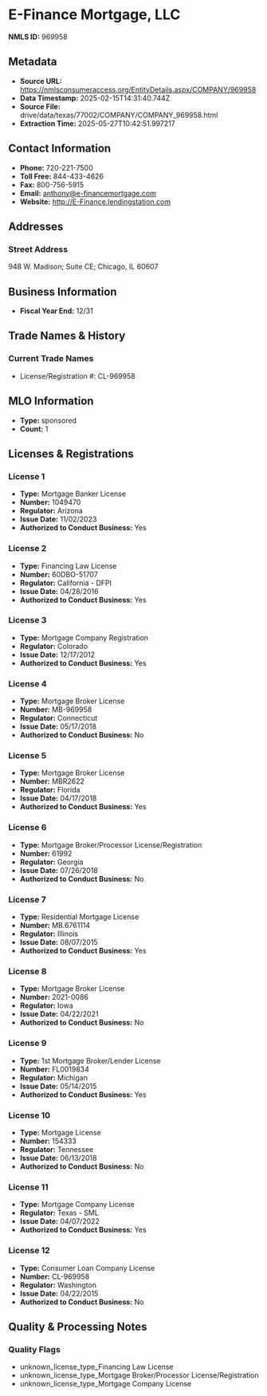 # E-Finance Mortgage, LLC

**NMLS ID:** 969958

## Metadata
- **Source URL:** https://nmlsconsumeraccess.org/EntityDetails.aspx/COMPANY/969958
- **Data Timestamp:** 2025-02-15T14:31:40.744Z
- **Source File:** drive/data/texas/77002/COMPANY/COMPANY_969958.html
- **Extraction Time:** 2025-05-27T10:42:51.997217

## Contact Information
- **Phone:** 720-221-7500
- **Toll Free:** 844-433-4626
- **Fax:** 800-756-5915
- **Email:** anthony@e-financemortgage.com
- **Website:** http://E-Finance.lendingstation.com

## Addresses
### Street Address
948 W. Madison; Suite CE; Chicago, IL 60607

## Business Information
- **Fiscal Year End:** 12/31

## Trade Names & History
### Current Trade Names
- License/Registration #: CL-969958

## MLO Information
- **Type:** sponsored
- **Count:** 1

## Licenses & Registrations

### License 1
- **Type:** Mortgage Banker License
- **Number:** 1049470
- **Regulator:** Arizona
- **Issue Date:** 11/02/2023
- **Authorized to Conduct Business:** Yes

### License 2
- **Type:** Financing Law License
- **Number:** 60DBO-51707
- **Regulator:** California - DFPI
- **Issue Date:** 04/28/2016
- **Authorized to Conduct Business:** Yes

### License 3
- **Type:** Mortgage Company Registration
- **Regulator:** Colorado
- **Issue Date:** 12/17/2012
- **Authorized to Conduct Business:** Yes

### License 4
- **Type:** Mortgage Broker License
- **Number:** MB-969958
- **Regulator:** Connecticut
- **Issue Date:** 05/17/2018
- **Authorized to Conduct Business:** No

### License 5
- **Type:** Mortgage Broker License
- **Number:** MBR2622
- **Regulator:** Florida
- **Issue Date:** 04/17/2018
- **Authorized to Conduct Business:** Yes

### License 6
- **Type:** Mortgage Broker/Processor License/Registration
- **Number:** 61992
- **Regulator:** Georgia
- **Issue Date:** 07/26/2018
- **Authorized to Conduct Business:** No

### License 7
- **Type:** Residential Mortgage License
- **Number:** MB.6761114
- **Regulator:** Illinois
- **Issue Date:** 08/07/2015
- **Authorized to Conduct Business:** Yes

### License 8
- **Type:** Mortgage Broker License
- **Number:** 2021-0086
- **Regulator:** Iowa
- **Issue Date:** 04/22/2021
- **Authorized to Conduct Business:** No

### License 9
- **Type:** 1st Mortgage Broker/Lender License
- **Number:** FL0019834
- **Regulator:** Michigan
- **Issue Date:** 05/14/2015
- **Authorized to Conduct Business:** Yes

### License 10
- **Type:** Mortgage License
- **Number:** 154333
- **Regulator:** Tennessee
- **Issue Date:** 06/13/2018
- **Authorized to Conduct Business:** No

### License 11
- **Type:** Mortgage Company License
- **Regulator:** Texas - SML
- **Issue Date:** 04/07/2022
- **Authorized to Conduct Business:** Yes

### License 12
- **Type:** Consumer Loan Company License
- **Number:** CL-969958
- **Regulator:** Washington
- **Issue Date:** 04/22/2015
- **Authorized to Conduct Business:** No

## Quality & Processing Notes
### Quality Flags
- unknown_license_type_Financing Law License
- unknown_license_type_Mortgage Broker/Processor License/Registration
- unknown_license_type_Mortgage Company License
